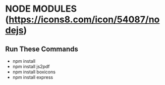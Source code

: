 # NODE MODULES (https://icons8.com/icon/54087/nodejs)
## Run These Commands

- npm install 
- npm install js2pdf
- npm install boxicons
- npm install express

